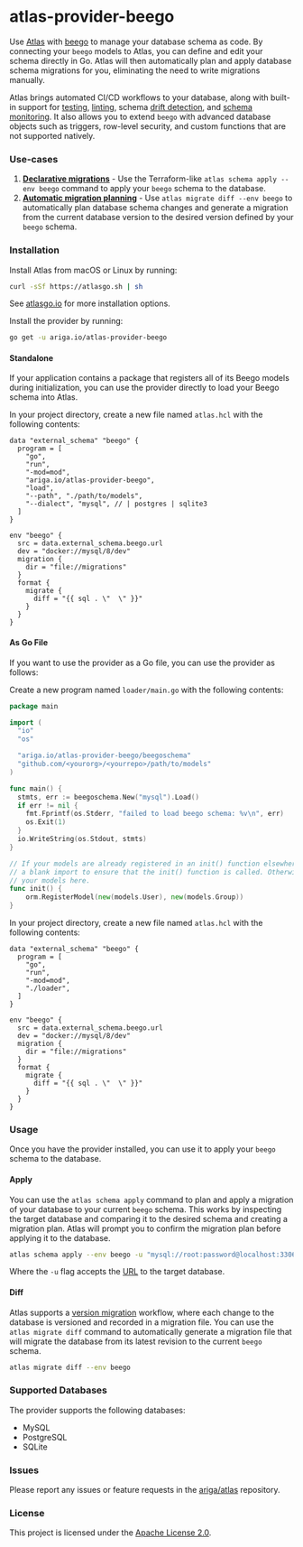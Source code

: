 # atlas-provider-beego

Use [Atlas](https://atlasgo.io/) with [beego](https://github.com/beego/beego) to manage your database schema as code. By connecting your `beego` models to Atlas,
you can define and edit your schema directly in Go. Atlas will then automatically plan and apply database schema migrations for you, 
eliminating the need to write migrations manually.

Atlas brings automated CI/CD workflows to your database, along with built-in support for [testing](https://atlasgo.io/testing/schema), [linting](https://atlasgo.io/versioned/lint),
schema [drift detection](https://atlasgo.io/monitoring/drift-detection), and [schema monitoring](https://atlasgo.io/monitoring). It also allows you to extend `beego` with 
advanced database objects such as triggers, row-level security, and custom functions that are not supported natively.

### Use-cases
1. [**Declarative migrations**](https://atlasgo.io/declarative/apply) - Use the Terraform-like `atlas schema apply --env beego` command to apply your `beego` schema to the database.
2. [**Automatic migration planning**](https://atlasgo.io/versioned/diff) - Use `atlas migrate diff --env beego` to automatically plan database schema changes and generate
   a migration from the current database version to the desired version defined by your `beego` schema.

### Installation

Install Atlas from macOS or Linux by running:
```bash
curl -sSf https://atlasgo.sh | sh
```
See [atlasgo.io](https://atlasgo.io/getting-started#installation) for more installation options.

Install the provider by running:
```bash
go get -u ariga.io/atlas-provider-beego
``` 

#### Standalone 

If your application contains a package that registers all of its Beego models during initialization,
you can use the provider directly to load your Beego schema into Atlas. 

In your project directory, create a new file named `atlas.hcl` with the following contents:

```hcl
data "external_schema" "beego" {
  program = [
    "go",
    "run",
    "-mod=mod",
    "ariga.io/atlas-provider-beego",
    "load",
    "--path", "./path/to/models",
    "--dialect", "mysql", // | postgres | sqlite3
  ]
}

env "beego" {
  src = data.external_schema.beego.url
  dev = "docker://mysql/8/dev"
  migration {
    dir = "file://migrations"
  }
  format {
    migrate {
      diff = "{{ sql . \"  \" }}"
    }
  }
}
```

#### As Go File

If you want to use the provider as a Go file, you can use the provider as follows:

Create a new program named `loader/main.go` with the following contents:

```go
package main

import (
  "io"
  "os"

  "ariga.io/atlas-provider-beego/beegoschema"
  "github.com/<yourorg>/<yourrepo>/path/to/models"
)

func main() {
  stmts, err := beegoschema.New("mysql").Load()
  if err != nil {
    fmt.Fprintf(os.Stderr, "failed to load beego schema: %v\n", err)
    os.Exit(1)
  }
  io.WriteString(os.Stdout, stmts)
}

// If your models are already registered in an init() function elsewhere, you can simply use
// a blank import to ensure that the init() function is called. Otherwise, you can register
// your models here.
func init() {
	orm.RegisterModel(new(models.User), new(models.Group))
}
```

In your project directory, create a new file named `atlas.hcl` with the following contents:

```hcl
data "external_schema" "beego" {
  program = [
    "go",
    "run",
    "-mod=mod",
    "./loader",
  ]
}

env "beego" {
  src = data.external_schema.beego.url
  dev = "docker://mysql/8/dev"
  migration {
    dir = "file://migrations"
  }
  format {
    migrate {
      diff = "{{ sql . \"  \" }}"
    }
  }
}
```

### Usage

Once you have the provider installed, you can use it to apply your `beego` schema to the database.

#### Apply

You can use the `atlas schema apply` command to plan and apply a migration of your database to
your current `beego` schema. This works by inspecting the target database and comparing it to the
desired schema and creating a migration plan. Atlas will prompt you to confirm the migration plan
before applying it to the database.

```bash
atlas schema apply --env beego -u "mysql://root:password@localhost:3306/mydb"
```
Where the `-u` flag accepts the [URL](https://atlasgo.io/concepts/url) to the
target database.

#### Diff

Atlas supports a [version migration](https://atlasgo.io/concepts/declarative-vs-versioned#versioned-migrations) 
workflow, where each change to the database is versioned and recorded in a migration file. You can use the
`atlas migrate diff` command to automatically generate a migration file that will migrate the database
from its latest revision to the current `beego` schema.

```bash
atlas migrate diff --env beego 
```

### Supported Databases

The provider supports the following databases:
* MySQL
* PostgreSQL
* SQLite

### Issues

Please report any issues or feature requests in the [ariga/atlas](https://github.com/ariga/atlas/issues) repository.

### License

This project is licensed under the [Apache License 2.0](LICENSE).
